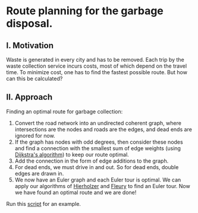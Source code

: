 # Route planning for the garbage disposal.

## I. Motivation
Waste is generated in every city and has to be removed. Each trip by the waste collection service incurs costs, most of which depend on the travel time. To minimize cost, one has to find the fastest possible route. But how can this be calculated?

## II. Approach

Finding an optimal route for garbage collection:

1. Convert the road network into an undirected coherent graph, where intersections are the nodes and roads are the edges, and dead ends are ignored for now.
2. If the graph has nodes with odd degrees, then consider these nodes and find a connection with the smallest sum of edge weights (using [Dijkstra's algorithm](https://github.com/MinhDucBui/routenplanner/blob/master/Code/dijkstra.m)) to keep our route optimal.
3. Add the connection in the form of edge additions to the graph.
4. For dead ends, we must drive in and out. So for dead ends, double edges are drawn in.
5. We now have an Euler graph and each Euler tour is optimal. We can apply our algorithms of [Hierholzer](https://github.com/MinhDucBui/routenplanner/blob/master/Code/hierholzer.m) and [Fleury](https://github.com/MinhDucBui/routenplanner/blob/master/Code/fleury.m) to find an Euler tour. Now we have found an optimal route and we are done!

Run this [script](https://github.com/MinhDucBui/routenplanner/blob/master/Code/TestBeispiel.m) for an example.


